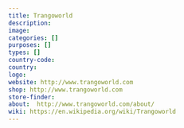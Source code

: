 ```yaml
---
title: Trangoworld
description:
image:
categories: []
purposes: []
types: []
country-code:
country:
logo:
website: http://www.trangoworld.com
shop: http://www.trangoworld.com
store-finder:
about:  http://www.trangoworld.com/about/
wiki: https://en.wikipedia.org/wiki/Trangoworld
---
```

